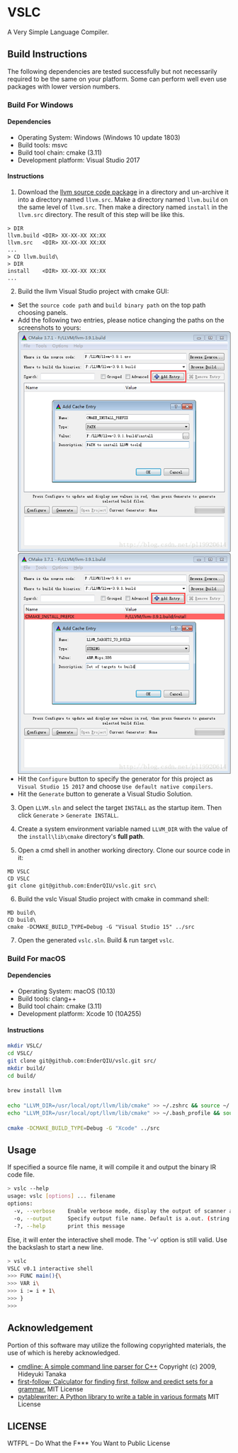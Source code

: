 # VSLC
A Very Simple Language Compiler.

## Build Instructions
The following dependencies are tested successfully but not necessarily required to be the same on your platform.
Some can perform well even use packages with lower version numbers.

### Build For Windows

#### Dependencies
- Operating System: Windows (Windows 10 update 1803)
- Build tools: msvc
- Build tool chain: cmake (3.11)
- Development platform: Visual Studio 2017

#### Instructions

1. Download the [llvm source code package](http://releases.llvm.org/download.html) in a directory and un-archive it
into a directory named `llvm.src`. Make a directory named `llvm.build` on the same level of `llvm.src`. Then make a
directory named `install` in the `llvm.src` directory. The result of this step will be like this.
```cmd.exe
> DIR
llvm.build <DIR> XX-XX-XX XX:XX
llvm.src   <DIR> XX-XX-XX XX:XX
...
> CD llvm.build\
> DIR
install    <DIR> XX-XX-XX XX:XX
...
```

2. Build the llvm Visual Studio project with cmake GUI:
- Set the `source code path` and `build binary path` on the top path choosing panels.
- Add the following two entries, please notice changing the paths on the screenshots to yours:
![Add Entry 1](docs/img/add_entry_1.png)
![Add Entry 2](docs/img/add_entry_2.png)
- Hit the `Configure` button to specify the generator for this project as `Visual Studio 15 2017` and choose `Use default native compilers`.
- Hit the `Generate` button to generate a Visual Studio Solution.

3. Open `LLVM.sln` and select the target `INSTALL` as the startup item. Then click `Generate` > `Generate INSTALL`.

4. Create a system environment variable named `LLVM_DIR` with the value of the `install\lib\cmake` directory's **full path**.

5. Open a cmd shell in another working directory. Clone our source code in it:
```cmd.exe
MD VSLC
CD VSLC
git clone git@github.com:EnderQIU/vslc.git src\
```

6. Build the vslc Visual Studio project with cmake in command shell:
```cmd.exe
MD build\
CD build\
cmake -DCMAKE_BUILD_TYPE=Debug -G "Visual Studio 15" ../src
```

7. Open the generated `vslc.sln`. Build & run target `vslc`.

### Build For macOS

#### Dependencies
- Operating System: macOS (10.13)
- Build tools: clang++
- Build tool chain: cmake (3.11)
- Development platform: Xcode 10 (10A255)

#### Instructions
```bash
mkdir VSLC/
cd VSLC/
git clone git@github.com:EnderQIU/vslc.git src/
mkdir build/
cd build/

brew install llvm

echo "LLVM_DIR=/usr/local/opt/llvm/lib/cmake" >> ~/.zshrc && source ~/.zshrc                 # For users using oh-my-zsh
echo "LLVM_DIR=/usr/local/opt/llvm/lib/cmake" >> ~/.bash_profile && source  ~/.bash_profile  # For users using bash

cmake -DCMAKE_BUILD_TYPE=Debug -G "Xcode" ../src
```

## Usage
If specified a source file name, it will compile it and output the binary IR code file.
```bash
> vslc --help
usage: vslc [options] ... filename
options:
  -v, --verbose    Enable verbose mode, display the output of scanner and parser.
  -o, --output     Specify output file name. Default is a.out. (string [=a.out])
  -?, --help       print this message
```


Else, it will enter the interactive shell mode. The '-v' option is still valid.
Use the backslash to start a new line.
```bash
> vslc
VSLC v0.1 interactive shell
>>> FUNC main(){\
>>> VAR i\
>>> i := i + 1\
>>> }
>>> 
```

## Acknowledgement
Portion of this software may utilize the following copyrighted materials, the use of which is hereby acknowledged.

- [cmdline: A simple command line parser for C++](https://github.com/tanakh/cmdline) Copyright (c) 2009, Hideyuki Tanaka
- [first-follow: Calculator for finding first, follow and predict sets for a grammar.](https://github.com/MikeDevice/first-follow) MIT License 
- [pytablewriter: A Python library to write a table in various formats](https://pytablewriter.rtfd.io/) MIT License

## LICENSE
WTFPL – Do What the F*** You Want to Public License
